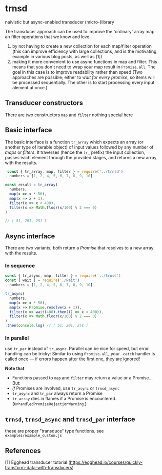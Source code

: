 # trnsd
naivistic but async-enabled transducer (micro-)library

The transducer approach can be used to improve the 'ordinary' array map an filter
operations that we know and love.

 1. by not having to create a new collection for each map/filter operation
    (this can improve efficiency with large collections, and is the motivating 
    example in various blog posts, as well as [1])
 2. making it more convenient to use async functions in map and filter. This means that you
    don't need to wrap your map result in `Promise.all`. The goal in this case is to improve 
    readability rather than speed (Two approaches are possible; either to _wait for every promise_, so 
    items will be processed sequentially. The other is to start processing every
    input alement at once.)
 
## Transducer constructors
 
There are two constructors `map` and `filter` nothing special here

## Basic interface

The basic interface is a function `tr_array` which expects an array (or another type of iterable object) of
input values followed by any number of _maps_ or _filters_.
It traverses (hence the `tr_` prefix) the input collection, passes each element through the provided stages, and returns a new array with the results.

```javascript
 const { tr_array, map, filter } = require('../trnsd')
, numbers = [1, 2, 4, 5, 6, 7, 8, 9, 10]

const result = tr_array(
  numbers,
  map(x => x * 50),
  map(x => x + 1),
  filter(x => x < 400),
  filter(x => Math.floor(x/100) % 2 === 0)
)

// [ 51, 201, 251 ]
```

## Async interface

There are two variants; both return a _Promise_ that resolves to a new 
array with the results.

### In sequence

```javascript
const { tr_async, map, filter } = require('../trnsd')
const { wait } = require('./wait')
, numbers = [1, 2, 4, 5, 6, 7, 8, 9, 10]

tr_async(
  numbers,
  map(x => x * 50),
  map(x => Promise.resolve(x + 1)),
  filter(x => wait(400).then(() => x < 400)),
  filter(x => Math.floor(x/100) % 2 === 0)
)
.then(console.log) // [ 51, 201, 251 ]
```

### In parallel
use `tr_par` instead of `tr_async`. Parallel can be nice for speed, but
error handling can be tricky: Similar to using `Promise.all`, your `.catch` handler is called once &mdash; if errors happen after 
the first one, they are ignored!


**Note that**
* Functions passed to `map` and `filter` may return a value or a Promise... But:
* _if_ Promises are involved, use `tr_async` or `trnsd_async`
* `tr_async` and `tr_par` always return a Promise
* `tr_array` dies in flames if a Promise is encountered. (`UnhandledPromiseRejectionWarning`.) 

## `trnsd`, `trnsd_async` and `trnsd_par` interface
these are proper "transduce" type functions, see `examples/example_custom.js`

## References
[1] Egghead transducer tutorial (https://egghead.io/courses/quickly-transform-data-with-transducers)
